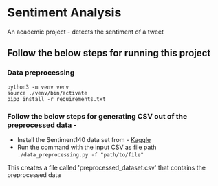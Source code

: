 # Sentiment Analysis

An academic project - detects the sentiment of a tweet

## Follow the below steps for running this project

### Data preprocessing

```
python3 -m venv venv
source ./venv/bin/activate
pip3 install -r requirements.txt
```

### Follow the below steps for generating CSV out of the preprocessed data -

* Install the Sentiment140 data set from - [Kaggle](https://www.kaggle.com/datasets/kazanova/sentiment140)
* Run the command with the input CSV as file path `./data_preprocessing.py -f "path/to/file"`

This creates a file called 'preprocessed_dataset.csv' that contains the preprocessed data
